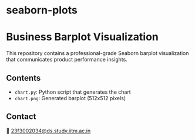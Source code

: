 # seaborn-plots
# Business Barplot Visualization

This repository contains a professional-grade Seaborn barplot visualization that communicates product performance insights.

## Contents
- `chart.py`: Python script that generates the chart
- `chart.png`: Generated barplot (512x512 pixels)

## Contact
📧 23f3002034@ds.study.iitm.ac.in
